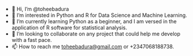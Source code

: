 - 👋 Hi, I’m @toheebadura
- 👀 I’m interested in Python and R for Data Science and Machine Learning.
- 🌱 I’m currently learning Python as a beginner, and I am versed in the application of R software for statistical analysis.
- 💞️ I’m looking to collaborate on any project that could help me develop with a fast pace.
- 📫 How to reach me toheebadura@gmail.com or +2347068188738.

<!---
toheebadura/toheebadura is a ✨ special ✨ repository because its `README.md` (this file) appears on your GitHub profile.
You can click the Preview link to take a look at your changes.
--->
